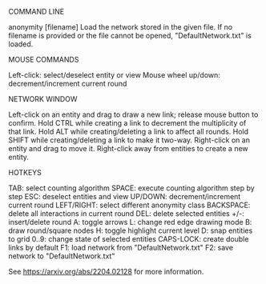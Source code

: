 COMMAND LINE

anonymity [filename]
Load the network stored in the given file. If no filename is provided or the file cannot be opened, "DefaultNetwork.txt" is loaded.


MOUSE COMMANDS

Left-click: select/deselect entity or view
Mouse wheel up/down: decrement/increment current round


NETWORK WINDOW

Left-click on an entity and drag to draw a new link; release mouse button to confirm.
Hold CTRL while creating a link to decrement the multiplicity of that link.
Hold ALT while creating/deleting a link to affect all rounds.
Hold SHIFT while creating/deleting a link to make it two-way.
Right-click on an entity and drag to move it.
Right-click away from entities to create a new entity.


HOTKEYS

TAB: select counting algorithm
SPACE: execute counting algorithm step by step
ESC: deselect entities and view
UP/DOWN: decrement/increment current round
LEFT/RIGHT: select different anonymity class
BACKSPACE: delete all interactions in current round
DEL: delete selected entities
+/-: insert/delete round
A: toggle arrows
L: change red edge drawing mode
B: draw round/square nodes
H: toggle highlight current level
D: snap entities to grid
0..9: change state of selected entities
CAPS-LOCK: create double links by default
F1: load network from "DefaultNetwork.txt"
F2: save network to "DefaultNetwork.txt"


See https://arxiv.org/abs/2204.02128 for more information.
